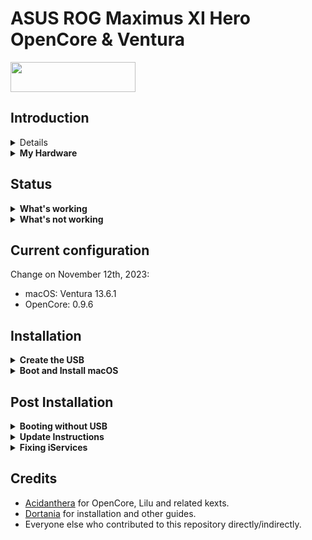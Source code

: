 # ASUS ROG Maximus XI Hero OpenCore & Ventura

<a ref="https://github.com/acidanthera/OpenCorePkg"><img src="https://github.com/acidanthera/OpenCorePkg/blob/master/Docs/Logos/OpenCore_with_text_Small.png" width="200" height="48"><a/>

## Introduction

<details>
<summary><strong>Getting started</strong></summary>
</br>

**Meet the bootloader:**

- [Why OpenCore?](https://dortania.github.io/OpenCore-Install-Guide/why-oc.html)
- [Dortania's website](https://dortania.github.io)

**Recommended tools:**

- Plist editor: [ProperTree](https://github.com/corpnewt/ProperTree)
- EFI Partition Mounting Script: [MountEFI](https://github.com/corpnewt/MountEFI)

</details>

<details>
<summary><strong>My Hardware</strong></summary>
<br>
  
This ASUS Mother Board has been build in 2019.

| Model              | ASUS Hackintosh                              |
|:-------------------|:---------------------------------------------|
| Motherboard        | ASUS ROG Maximus XI Hero (Z390, LGA1151)     |
| Processor          | Intel Core i9-9900KF @ 3.6GHz 16MB cache     |
| Processor Family   | Coffee Lake - 9th generetion - 14 nm - Q1'19 |
| Graphics           | XFX Radeon RX 580 (AMD) - 8GB                |
| Memory             | 64GB 3200MHz DDR4                            |
| Cooler             | H60 Corsair Liquid Cooler                    |
| Storage HD         | Seagate Barracuda 2 TB                       |
| Storage SSD        | SSD Samsung EVO 860 500 MB                   |
| Storage NVMe       | Western Digital Black SN850X 1 TB            |
| Mouse              | Apple Magic Mouse 2                          |
| Audio              | RealTek ALC3235 24-bits                      |
| WiFi               | TP-Link model Archer T9E AC1900 802.11ac     |
| Bluetooth          | IOGear GBU 521 W6 BT 4.0 USB (BCM20702A0)    |
| LAN                | Ethernet 10/100/1000 Mb/s (RJ-45)            |
| Camera             | Logitech Webcam C920 HD Pro                  |
| USB 3.1            | USB 3.1 x 4 ports, 1 PowerShare port         |
| Keyboard           | Logitech MX Keys with backlit                |

To get more:

- [ASUS ROG Maximus XI Hero](https://rog.asus.com/motherboards/rog-maximus/rog-maximus-ix-hero-model/)
- [Intel® Processor](https://ark.intel.com/content/www/us/en/ark/products/190887/intel-core-i99900kf-processor-16m-cache-up-to-5-00-ghz.html)
- [AMD Graphics](https://www.xfxforce.com/gpus/xfx-amd-radeon-tm-rx-580-gts-xxx-edition-8gb)
- [TP-Link WiFi](https://www.tp-link.com/en/home-networking/pci-adapter/archer-t9e/#specifications)

As the WiFi card is based on BCM4360 chipset, there is no need to add any kext: Ventura is running perfectly by default.

</details>

## Status

<details>
<summary><strong>What's working</strong></summary>
</br>

- [x] Graphics `incuding graphics acceleration`.
- [x] All USB ports.
- [x] Camera.
- [x] WiFi.
- [x] Bluetooth.
- [x] Shutdown/ Reboot/ Sleep/ Wake.
- [x] Speakers and headphones jack.
- [x] Gigabit Ethernet.
- [x] iMessage, FaceTime, App Store.
- [x] Keyboard.

</details>

<details>
<summary><strong>What's not working</strong></summary>
</br>

- [ ] AirDrop

</details>

## Current configuration

Change on November 12th, 2023:
- macOS: Ventura 13.6.1
- OpenCore: 0.9.6

## Installation

<details>
<summary><strong>Create the USB</strong></summary>
</br>

Follow the [guide on the OpenCore documentation](https://dortania.github.io/OpenCore-Install-Guide/installer-guide/) to create a USB for installation. Choose the operating system you use to create the USB and proceed with the guide. At the end of the Create USB section, OpenCore will ask us to do additional configurations. We don't need to do any of that because the `EFI` folder in this repository provides all necessary configurations we need for installation on Dell Latitude E7470.
</details>

<details>
<summary><strong>Boot and Install macOS</strong></summary>
</br>

- Plug in the USB we created to your Dell computer
- Press the Power button to turn on our computer (if you used the Dell to create the USB, shutdown the computer first)
- Wait and we will see the Apple icon on a black screen with a progress bar at the bottom
- Then, we will see a menu with four options. Make sure select `Disk Utility` to partition your disk appropriately and format the partition for installing macOS into `APFS`. If you are dual booting with other operating systems, an easier way would be to partition the drive beforehand as some formats like NTFS are readonly on macOS.
- Follow the installation steps and configure the preferences to your liking
- Log in to macOS and enjoy

</details>

## Post Installation

<details>
<summary><strong>Booting without USB</strong></summary>
</br>

You need to plug in the installation USB created previously everytime you start macOS after shutdown. If you want to boot without the USB, follow [this guide by OpenCore](https://dortania.github.io/OpenCore-Post-Install/universal/oc2hdd.html#grabbing-opencore-off-the-usb).

</details>

<details>
<summary><strong>Update Instructions</strong></summary>
</br>

- To update from an older version of EFI to the current one, download this repository and replace your EFI folder with this one. Make sure you use your own SMBIOS, the included one is only for reference.

- After update, you can check your current OpenCore version by typing the following line in the Terminal:
```
nvram 4D1FDA02-38C7-4A6A-9CC6-4BCCA8B30102:opencore-version
```
You may see a line printed as follows:
```
4D1FDA02-38C7-4A6A-9CC6-4BCCA8B30102:opencore-version   REL-093-2023-06-12
```
where `REL` means a RELEASE version of OC, `093` means version 0.7.4, and `2023-06-12` is the date of the release.

</details>

<details>
<summary><strong>Fixing iServices</strong></summary>
</br>

- In order to get Apple Services like App Store working, you need to generate your own SMBIOS(The included one is only for reference).

- For more information on how to do that, visit the [Dortania Guide](https://dortania.github.io/OpenCore-Post-Install/universal/iservices.html#generate-a-new-serial).

</details>

## Credits

- [Acidanthera](https://github.com/acidanthera) for OpenCore, Lilu and related kexts.
- [Dortania](https://dortania.github.io) for installation and other guides.
- Everyone else who contributed to this repository directly/indirectly.
